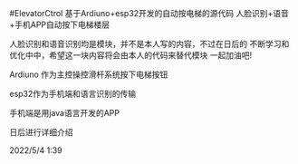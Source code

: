 #ElevatorCtrol
基于Ardiuno+esp32开发的自动按电梯的源代码
人脸识别+语音+手机APP自动按下电梯楼层

人脸识别和语音识别均是模块，并不是本人写的内容，不过在日后的
不断学习和优化中中，希望这一块内容将会由本人的代码来替代模块
一起加油吧!

Ardiuno 作为主控操控滑杆系统按下电梯按钮

esp32作为手机端和语言识别的传输

手机端是用java语言开发的APP

日后进行详细介绍

2022/5/4 1:39